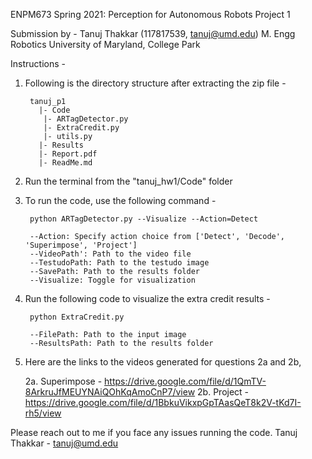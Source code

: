 ENPM673 Spring 2021: Perception for Autonomous Robots
Project 1

Submission by - 
Tanuj Thakkar (117817539, tanuj@umd.edu)
M. Engg Robotics
University of Maryland, College Park


Instructions -

1. Following is the directory structure after extracting the zip file -

        tanuj_p1
          |- Code
           |- ARTagDetector.py
           |- ExtraCredit.py
           |- utils.py
          |- Results
          |- Report.pdf
          |- ReadMe.md

2. Run the terminal from the "tanuj_hw1/Code" folder

3. To run the code, use the following command -

		python ARTagDetector.py --Visualize --Action=Detect

		--Action: Specify action choice from ['Detect', 'Decode', 'Superimpose', 'Project']
		--VideoPath': Path to the video file
		--TestudoPath: Path to the testudo image
		--SavePath: Path to the results folder
		--Visualize: Toggle for visualization

4. Run the following code to visualize the extra credit results -

		python ExtraCredit.py

		--FilePath: Path to the input image
		--ResultsPath: Path to the results folder

5. Here are the links to the videos generated for questions 2a and 2b,
	
	2a. Superimpose - https://drive.google.com/file/d/1QmTV-8ArkruJfMEUYNAiQOhKqAmoCnP7/view
	2b. Project - https://drive.google.com/file/d/1BbkuVikxpGpTAasQeT8k2V-tKd7I-rh5/view


Please reach out to me if you face any issues running the code.
Tanuj Thakkar - tanuj@umd.edu